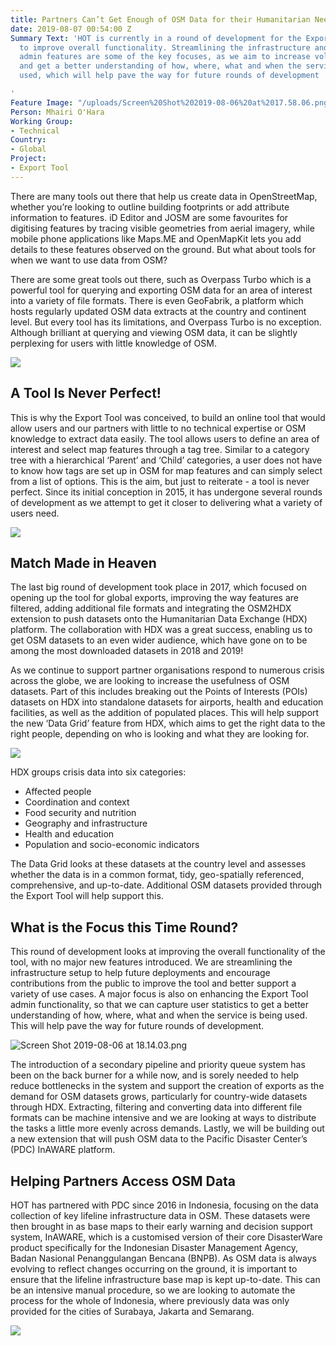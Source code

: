 ```yaml
---
title: Partners Can’t Get Enough of OSM Data for their Humanitarian Needs
date: 2019-08-07 00:54:00 Z
Summary Text: 'HOT is currently in a round of development for the Export Tool looking
  to improve overall functionality. Streamlining the infrastructure and enhancing
  admin features are some of the key focuses, as we aim to increase volunteer participation
  and get a better understanding of how, where, what and when the service is being
  used, which will help pave the way for future rounds of development

'
Feature Image: "/uploads/Screen%20Shot%202019-08-06%20at%2017.58.06.png"
Person: Mhairi O'Hara
Working Group:
- Technical
Country:
- Global
Project:
- Export Tool
---
```


There are many tools out there that help us create data in OpenStreetMap, whether you’re looking to outline building footprints or add attribute information to features. iD Editor and JOSM are some favourites for digitising features by tracing visible geometries from aerial imagery, while mobile phone applications like Maps.ME and OpenMapKit lets you add details to these features observed on the ground. But what about tools for when we want to use data from OSM?

There are some great tools out there, such as Overpass Turbo which is a powerful tool for querying and exporting OSM data for an area of interest into a variety of file formats. There is even GeoFabrik, a platform which hosts regularly updated OSM data extracts at the country and continent level. But every tool has its limitations, and Overpass Turbo is no exception. Although brilliant at querying and viewing OSM data, it can be slightly perplexing for users with little knowledge of OSM.


![](https://paper-attachments.dropbox.com/s_512B01FC0F3AB3136BE50AE5A252375639A06472CADC109B782DFBD989DD4637_1564596081817_Screen+Shot+2019-07-31+at+11.00.37.png)



## A Tool Is Never Perfect!

This is why the Export Tool was conceived, to build an online tool that would allow users and our partners with little to no technical expertise or OSM knowledge to extract data easily. The tool allows users to define an area of interest and select map features through a tag tree.  Similar to a category tree with a hierarchical ‘Parent’ and ‘Child’ categories, a user does not have to know how tags are set up in OSM for map features and can simply select from a list of options. This is the aim, but just to reiterate - a tool is never perfect. Since its initial conception in 2015, it has undergone several rounds of development as we attempt to get it closer to delivering what a variety of users need.


![](https://paper-attachments.dropbox.com/s_512B01FC0F3AB3136BE50AE5A252375639A06472CADC109B782DFBD989DD4637_1564596152616_Screen+Shot+2019-07-31+at+10.56.11.png)

## Match Made in Heaven

The last big round of development took place in 2017, which focused on opening up the tool for global exports, improving the way features are filtered, adding additional file formats and integrating the OSM2HDX extension to push datasets onto the Humanitarian Data Exchange (HDX) platform. The collaboration with HDX was a great success, enabling us to get OSM datasets to an even wider audience, which have gone on to be among the most downloaded datasets in 2018 and 2019! 

As we continue to support partner organisations respond to numerous crisis across the globe, we are looking to increase the usefulness of OSM datasets. Part of this includes breaking out the Points of Interests (POIs) datasets on HDX into standalone datasets for airports, health and education facilities, as well as the addition of populated places. This will help support the new ‘Data Grid’ feature from HDX, which aims to get the right data to the right people, depending on who is looking and what they are looking for. 



![](https://paper-attachments.dropbox.com/s_512B01FC0F3AB3136BE50AE5A252375639A06472CADC109B782DFBD989DD4637_1564595467749_hdx-download-stats.png)



HDX groups crisis data into six categories: 


* Affected people
* Coordination and context
* Food security and nutrition
* Geography and infrastructure
* Health and education
* Population and socio-economic indicators



The Data Grid looks at these datasets at the country level and assesses whether the data is in a common format, tidy, geo-spatially referenced, comprehensive, and up-to-date. Additional OSM datasets provided through the Export Tool will help support this.



## What is the Focus this Time Round?


This round of development looks at improving the overall functionality of the tool, with no major new features introduced. We are streamlining the infrastructure setup to help future deployments and encourage contributions from the public to improve the tool and better support a variety of use cases. A major focus is also on enhancing the Export Tool admin functionality, so that we can capture user statistics to get a better understanding of how, where, what and when the service is being used. This will help pave the way for future rounds of development. 


![Screen Shot 2019-08-06 at 18.14.03.png](/uploads/Screen%20Shot%202019-08-06%20at%2018.14.03.png)


The introduction of a secondary pipeline and priority queue system has been on the back burner for a while now, and is sorely needed to help reduce bottlenecks in the system and support the creation of exports as the demand for OSM datasets grows, particularly for country-wide datasets through HDX. Extracting, filtering and converting data into different file formats can be machine intensive and we are looking at ways to distribute the tasks a little more evenly across demands. Lastly, we will be building out a new extension that will push OSM data to the Pacific Disaster Center’s (PDC) InAWARE platform.  




## Helping Partners Access OSM Data

HOT has partnered with PDC since 2016 in Indonesia, focusing on the data collection of key lifeline infrastructure data in OSM. These datasets were then brought in as base maps to their early warning and decision support system, InAWARE, which is a customised version of their core DisasterWare product specifically for the Indonesian Disaster Management Agency, Badan Nasional Penanggulangan Bencana (BNPB). As OSM data is always evolving to reflect changes occurring on the ground, it is important to ensure that the lifeline infrastructure base map is kept up-to-date. This can be an intensive manual procedure, so we are looking to automate the process for the whole of Indonesia, where previously data was only provided for the cities of Surabaya, Jakarta and Semarang.
 


![](https://paper-attachments.dropbox.com/s_512B01FC0F3AB3136BE50AE5A252375639A06472CADC109B782DFBD989DD4637_1564697640861_Screen+Shot+2019-08-01+at+15.13.37.png)

